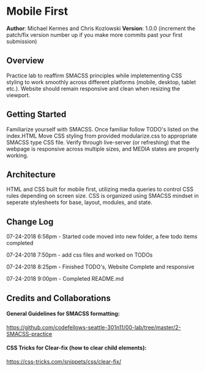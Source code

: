 # Mobile First

**Author**: Michael Kermes and Chris Kozlowski
**Version**: 1.0.0 (increment the patch/fix version number up if you make more commits past your first submission)

## Overview
Practice lab to reaffirm SMACSS principles while impletementing CSS styling to work smoothly across different platforms (mobile, desktop, tablet etc.).
Website should remain responsive and clean when resizing the viewport.

## Getting Started
Familiarize yourself with SMACSS. Once familiar follow TODO's listed on the index.HTML
Move CSS styling from provided modularize.css to appropriate SMACSS type CSS file.
Verify through live-server (or refreshing) that the webpage is responsive across multiple sizes, and MEDIA states are properly working.

## Architecture
HTML and CSS built for mobile first, utilizing media queries to control CSS rules depending on screen size.  CSS is organized using SMACSS mindset in seperate stylesheets for base, layout, modules, and state.

## Change Log
07-24-2018 6:56pm - Started code moved into new folder, a few todo items completed

07-24-2018 7:50pm - add css files and worked on TODOs

07-24-2018 8:25pm - Finished TODO's, Website Complete and responsive

07-24-2018 9:00pm - Completed README.md


## Credits and Collaborations
#### General Guidelines for SMACSS formatting:
https://github.com/codefellows-seattle-301n11/00-lab/tree/master/2-SMACSS-practice

#### CSS Tricks for Clear-fix (how to clear child elements):
https://css-tricks.com/snippets/css/clear-fix/